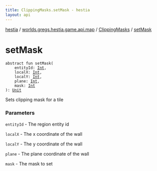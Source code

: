 ```yaml
---
title: ClippingMasks.setMask - hestia
layout: api
---
```


<div class='api-docs-breadcrumbs'><a href="../../index.html">hestia</a> / <a href="../index.html">worlds.gregs.hestia.game.api.map</a> / <a href="index.html">ClippingMasks</a> / <a href="./set-mask.html">setMask</a></div>

# setMask

<div class="signature"><code><span class="keyword">abstract</span> <span class="keyword">fun </span><span class="identifier">setMask</span><span class="symbol">(</span><br/>&nbsp;&nbsp;&nbsp;&nbsp;<span class="parameterName" id="worlds.gregs.hestia.game.api.map.ClippingMasks$setMask(kotlin.Int, kotlin.Int, kotlin.Int, kotlin.Int, kotlin.Int)/entityId">entityId</span><span class="symbol">:</span>&nbsp;<a href="https://kotlinlang.org/api/latest/jvm/stdlib/kotlin/-int/index.html"><span class="identifier">Int</span></a><span class="symbol">, </span><br/>&nbsp;&nbsp;&nbsp;&nbsp;<span class="parameterName" id="worlds.gregs.hestia.game.api.map.ClippingMasks$setMask(kotlin.Int, kotlin.Int, kotlin.Int, kotlin.Int, kotlin.Int)/localX">localX</span><span class="symbol">:</span>&nbsp;<a href="https://kotlinlang.org/api/latest/jvm/stdlib/kotlin/-int/index.html"><span class="identifier">Int</span></a><span class="symbol">, </span><br/>&nbsp;&nbsp;&nbsp;&nbsp;<span class="parameterName" id="worlds.gregs.hestia.game.api.map.ClippingMasks$setMask(kotlin.Int, kotlin.Int, kotlin.Int, kotlin.Int, kotlin.Int)/localY">localY</span><span class="symbol">:</span>&nbsp;<a href="https://kotlinlang.org/api/latest/jvm/stdlib/kotlin/-int/index.html"><span class="identifier">Int</span></a><span class="symbol">, </span><br/>&nbsp;&nbsp;&nbsp;&nbsp;<span class="parameterName" id="worlds.gregs.hestia.game.api.map.ClippingMasks$setMask(kotlin.Int, kotlin.Int, kotlin.Int, kotlin.Int, kotlin.Int)/plane">plane</span><span class="symbol">:</span>&nbsp;<a href="https://kotlinlang.org/api/latest/jvm/stdlib/kotlin/-int/index.html"><span class="identifier">Int</span></a><span class="symbol">, </span><br/>&nbsp;&nbsp;&nbsp;&nbsp;<span class="parameterName" id="worlds.gregs.hestia.game.api.map.ClippingMasks$setMask(kotlin.Int, kotlin.Int, kotlin.Int, kotlin.Int, kotlin.Int)/mask">mask</span><span class="symbol">:</span>&nbsp;<a href="https://kotlinlang.org/api/latest/jvm/stdlib/kotlin/-int/index.html"><span class="identifier">Int</span></a><br/><span class="symbol">)</span><span class="symbol">: </span><a href="https://kotlinlang.org/api/latest/jvm/stdlib/kotlin/-unit/index.html"><span class="identifier">Unit</span></a></code></div>

Sets clipping mask for a tile

### Parameters

<code>entityId</code> - The region entity id

<code>localX</code> - The x coordinate of the wall

<code>localY</code> - The y coordinate of the wall

<code>plane</code> - The plane coordinate of the wall

<code>mask</code> - The mask to set